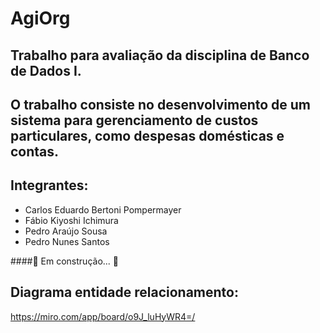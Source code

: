 # AgiOrg     

## Trabalho para avaliação da disciplina de Banco de Dados I.
## O trabalho consiste no desenvolvimento de um sistema para gerenciamento de custos particulares, como despesas domésticas e contas.

## Integrantes:
   - Carlos Eduardo Bertoni Pompermayer
   - Fábio Kiyoshi Ichimura
   - Pedro Araújo Sousa
   - Pedro Nunes Santos

####🚧  Em construção...  🚧

## Diagrama entidade relacionamento:
  https://miro.com/app/board/o9J_luHyWR4=/



